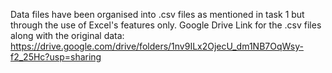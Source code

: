 Data files have been organised into .csv files as mentioned in task 1 but through the use of Excel's features only.
Google Drive Link for the .csv files along with the original data:
https://drive.google.com/drive/folders/1nv9ILx2OjecU_dm1NB7OqWsy-f2_25Hc?usp=sharing
